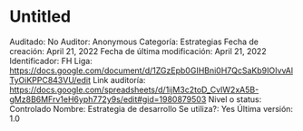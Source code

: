 # Untitled

Auditado: No
Auditor: Anonymous
Categoría: Estrategias
Fecha de creación: April 21, 2022
Fecha de última modificación: April 21, 2022
Identificador: FH
Liga: https://docs.google.com/document/d/1ZGzEpb0GIHBni0H7QcSaKb9IOIvvAlTyOiKPPC843VU/edit
Link auditoría: https://docs.google.com/spreadsheets/d/1ijM3c2toD_CvIW2xA5B-gMz8B6MFrv1eH6yph772y9s/edit#gid=1980879503
Nivel o status: Controlado
Nombre: Estrategia de desarrollo
Se utiliza?: Yes
Última versión: 1.0
